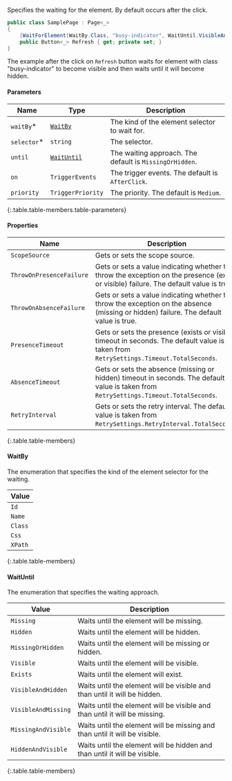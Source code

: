 Specifies the waiting for the element. By default occurs after the click.

```cs
public class SamplePage : Page<_>
{
    [WaitForElement(WaitBy.Class, "busy-indicator", WaitUntil.VisibleAndHidden)]
    public Button<_> Refresh { get; private set; }
}
```

The example after the click on `Refresh` button waits for element with class "busy-indicator" to become visible and then waits until it will become hidden.

#### Parameters

Name | Type | Description
---- | ---- | -----------
`waitBy`<span title="Required">*</span> | [`WaitBy`](#waitby) | The kind of the element selector to wait for.
`selector`<span title="Required">*</span> | `string` | The selector.
`until` | [`WaitUntil`](#waituntil) | The waiting approach. The default is `MissingOrHidden`.
`on` | `TriggerEvents` | The trigger events. The default is `AfterClick`.
`priority` | `TriggerPriority` | The priority. The default is `Medium`.
{:.table.table-members.table-parameters}

#### Properties

Name | Description
---- | -----------
`ScopeSource` | Gets or sets the scope source.
`ThrowOnPresenceFailure` | Gets or sets a value indicating whether to throw the exception on the presence (exists or visible) failure. The default value is true.
`ThrowOnAbsenceFailure` | Gets or sets a value indicating whether to throw the exception on the absence (missing or hidden) failure. The default value is true.
`PresenceTimeout` | Gets or sets the presence (exists or visible) timeout in seconds. The default value is taken from `RetrySettings.Timeout.TotalSeconds`.
`AbsenceTimeout` | Gets or sets the absence (missing or hidden) timeout in seconds. The default value is taken from `RetrySettings.Timeout.TotalSeconds`.
`RetryInterval` | Gets or sets the retry interval. The default value is taken from `RetrySettings.RetryInterval.TotalSeconds`.
{:.table.table-members}

<a id="waitby" class="header-anchor"></a>

#### WaitBy

The enumeration that specifies the kind of the element selector for the waiting.

| Value |
| ----- |
| `Id` |
| `Name` |
| `Class` |
| `Css` |
| `XPath` |
{:.table.table-members}

<a id="waituntil" class="header-anchor"></a>

#### WaitUntil

The enumeration that specifies the waiting approach.

Value | Description
----- | -----------
`Missing` | Waits until the element will be missing.
`Hidden` | Waits until the element will be hidden.
`MissingOrHidden` | Waits until the element will be missing or hidden.
`Visible` | Waits until the element will be visible.
`Exists` | Waits until the element will exist.
`VisibleAndHidden` | Waits until the element will be visible and than until it will be hidden.
`VisibleAndMissing` | Waits until the element will be visible and than until it will be missing.
`MissingAndVisible` | Waits until the element will be missing and than until it will be visible.
`HiddenAndVisible` | Waits until the element will be hidden and than until it will be visible.
{:.table.table-members}